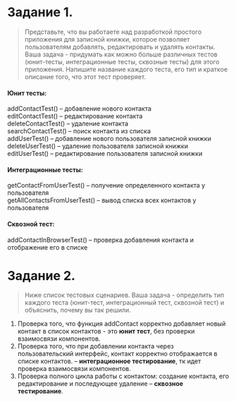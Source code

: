 # Задание 1.
> Представьте, что вы работаете над разработкой простого приложения для записной книжки, которое позволяет пользователям добавлять, редактировать и удалять контакты.
Ваша задача - придумать как можно больше различных тестов (юнит-тесты, интеграционные тесты, сквозные тесты) для этого приложения. Напишите название каждого теста, его тип и краткое описание того, что этот тест проверяет.

#### Юнит тесты:  
addContactTest() – добавление нового контакта  
editContactTest() – редактирование контакта  
deleteContactTest() – удаление контакта  
searchContactTest() – поиск контакта из списка  
addUserTest() – добавление нового пользователя записной книжки  
deleteUserTest() – удаление пользователя записной книжки  
editUserTest() – редактирование пользователя записной книжки  
#### Интеграционные тесты:  
  getContactFromUserTest() – получение определенного контакта у пользователя  
  getAllContactsFromUserTest() – вывод списка всех контактов у пользователя  
#### Сквозной тест:
addContactInBrowserTest() – проверка добавления контакта и отображение его в списке  

# Задание 2.
> Ниже список тестовых сценариев. Ваша задача - определить тип каждого теста (юнит-тест, интеграционный тест, сквозной тест) и объяснить, почему вы так решили.

1. Проверка того, что функция addContact корректно добавляет новый контакт в список контактов - это **юнит тест**, без проверки взаимосвязи компонентов.
2. Проверка того, что при добавлении контакта через пользовательский интерфейс, контакт корректно отображается в списке контактов. – **интеграционное тестирование**, тк идет проверка взаимосвязи компонентов.
3. Проверка полного цикла работы с контактом: создание контакта, его редактирование и последующее удаление – **сквозное тестирование**.